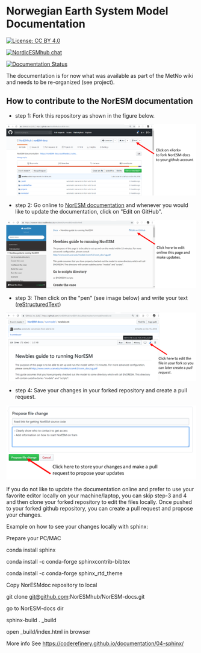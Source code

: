 # Norwegian Earth System Model Documentation

[![License: CC BY 4.0](https://img.shields.io/badge/License-CC%20BY%204.0-lightgrey.svg)](https://creativecommons.org/licenses/by/4.0/)

[![NordicESMhub chat](https://img.shields.io/badge/zulip-join_chat-brightgreen.svg)](https://nordicesmhub.zulipchat.com/)

[![Documentation Status](https://readthedocs.org/projects/noresm-docs/badge/?version=latest)](https://noresm-docs.readthedocs.io/en/latest/?badge=latest)

The documentation is for now what was available as part of the MetNo wiki and needs to be re-organized (see project).

## How to contribute to the NorESM documentation

- step 1: Fork this repository as shown in the figure below.

<img src="img/fork_NorESM-docs.png" alt="Fork NorESM documentation repository">

- step 2: Go online to [NorESM documentation](https://noresm-docs.readthedocs.io/en/latest/) and whenever you would like to update the documentation, click on "Edit on GitHub".

<img src="img/edit_on_github.png" alt="Edit documentation online">

- step 3: Then click on the "pen" (see image below) and write your text ([reStructuredText](http://docutils.sourceforge.net/docs/user/rst/quickref.html)) 


<img src="img/edit_in_your_fork.png" alt="Edit the file in your fork">

- step 4: Save your changes in your forked repository and create a pull request.


<img src="img/propose_changes.png" alt="Propose your changes">


If you do not like to update the documentation online and prefer to use your favorite editor locally on your machine/laptop, you can skip step-3 and 4 and then clone your forked repository to edit the files locally. Once pushed to your forked github repository, you can create a pull request and propose your changes.

Example on how to see your changes locally with sphinx:

Prepare your PC/MAC

conda install sphinx

conda install -c conda-forge sphinxcontrib-bibtex

conda install -c conda-forge sphinx_rtd_theme

Copy NorESMdoc repository to local

git clone git@github.com:NorESMhub/NorESM-docs.git

go to NorESM-docs dir

sphinx-build . _build

open _build/index.html in browser

More info
See https://coderefinery.github.io/documentation/04-sphinx/​

